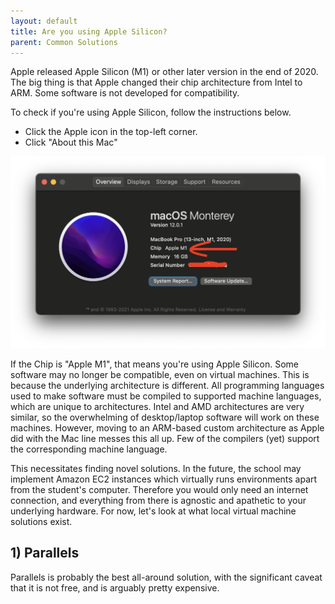 ```yaml
---
layout: default
title: Are you using Apple Silicon?
parent: Common Solutions
---
```


Apple released Apple Silicon (M1) or other later version in the end of 2020. The big thing is that Apple changed their chip architecture from Intel to ARM. Some software is not developed for compatibility.

To check if you're using Apple Silicon, follow the instructions below.

* Click the Apple icon in the top-left corner.
* Click "About this Mac"

![applem1](/assets/images/common/apple_m1/applem1.png)

If the Chip is "Apple M1", that means you're using Apple Silicon. Some software may no longer be compatible, even on virtual machines. This is because the underlying architecture is different. All programming languages used to make software must be compiled to supported machine languages, which are unique to architectures. Intel and AMD architectures are very similar, so the overwhelming of desktop/laptop software will work on these machines. However, moving to an ARM-based custom architecture as Apple did with the Mac line messes this all up. Few of the compilers (yet) support the corresponding machine language.

This necessitates finding novel solutions. In the future, the school may implement Amazon EC2 instances which virtually runs environments apart from the student's computer. Therefore you would only need an internet connection, and everything from there is agnostic and apathetic to your underlying hardware. For now, let's look at what local virtual machine solutions exist.

## 1) Parallels

Parallels is probably the best all-around solution, with the significant caveat that it is not free, and is arguably pretty expensive.
